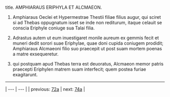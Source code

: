 title. AMPHIARAUS ERIPHYLA ET ALCMAEON.



1. Amphiaraus Oeclei et Hypermestrae Thestii filiae filius augur, qui sciret si ad Thebas oppugnatum isset se inde non rediturum, itaque celauit se conscia Eriphyle coniuge sua Talai filia.



2. Adrastus autem ut eum inuestigaret monile aureum ex gemmis fecit et muneri dedit sorori suae Eriphylae, quae doni cupida coniugem prodidit; Amphiaraus Alcmaeoni filio suo praecepit ut post suam mortem poenas a matre exsequeretur.



3. qui postquam apud Thebas terra est deuoratus, Alcmaeon memor patris praecepti Eriphylen matrem suam interfecit; quem postea furiae exagitarunt.



---

| --- | --- |
| previous: [72a](../72a/) | next: [74a](../74a/) |